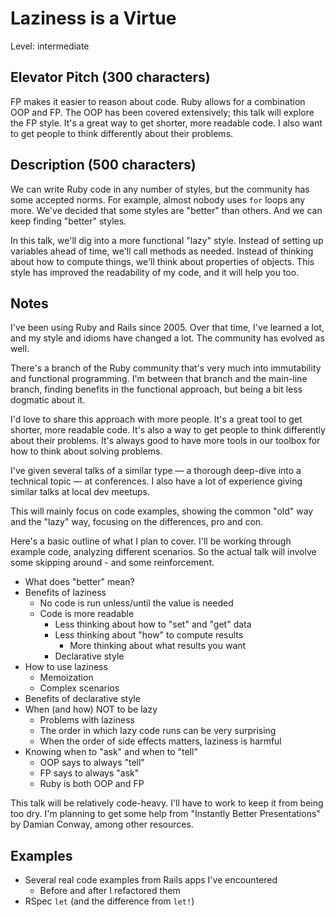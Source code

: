 # Laziness is a Virtue

Level: intermediate

## Elevator Pitch (300 characters)

FP makes it easier to reason about code.
Ruby allows for a combination OOP and FP.
The OOP has been covered extensively; this talk will explore the FP style.
It's a great way to get shorter, more readable code.
I also want to get people to think differently about their problems.

## Description (500 characters)

We can write Ruby code in any number of styles, but the community has some accepted norms.
For example, almost nobody uses `for` loops any more.
We've decided that some styles are "better" than others.
And we can keep finding "better" styles.

In this talk, we'll dig into a more functional "lazy" style.
Instead of setting up variables ahead of time, we'll call methods as needed.
Instead of thinking about how to compute things, we'll think about properties of objects.
This style has improved the readability of my code, and it will help you too.

## Notes

I've been using Ruby and Rails since 2005.
Over that time, I've learned a lot, and my style and idioms have changed a lot.
The community has evolved as well.

There's a branch of the Ruby community that's very much into immutability and functional programming.
I'm between that branch and the main-line branch,
finding benefits in the functional approach,
but being a bit less dogmatic about it.

I'd love to share this approach with more people.
It's a great tool to get shorter, more readable code.
It's also a way to get people to think differently about their problems.
It's always good to have more tools in our toolbox for how to think about solving problems.

I've given several talks of a similar type
— a thorough deep-dive into a technical topic — at conferences.
I also have a lot of experience giving similar talks at local dev meetups.

This will mainly focus on code examples,
showing the common "old" way and the "lazy" way,
focusing on the differences, pro and con.

Here's a basic outline of what I plan to cover.
I'll be working through example code, analyzing different scenarios.
So the actual talk will involve some skipping around - and some reinforcement.

* What does "better" mean?
* Benefits of laziness
    * No code is run unless/until the value is needed
    * Code is more readable
        * Less thinking about how to "set" and "get" data
        * Less thinking about "how" to compute results
            * More thinking about what results you want
        * Declarative style
* How to use laziness
    * Memoization
    * Complex scenarios
* Benefits of declarative style
* When (and how) NOT to be lazy
    * Problems with laziness
    * The order in which lazy code runs can be very surprising
    * When the order of side effects matters, laziness is harmful
* Knowing when to "ask" and when to "tell"
    * OOP says to always "tell"
    * FP says to always "ask"
    * Ruby is both OOP and FP

This talk will be relatively code-heavy.
I'll have to work to keep it from being too dry.
I'm planning to get some help from "Instantly Better Presentations" by Damian Conway,
among other resources.

## Examples

* Several real code examples from Rails apps I've encountered
    * Before and after I refactored them
* RSpec `let` (and the difference from `let!`)
